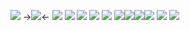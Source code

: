 ![](https://i.postimg.cc/MG5H9x7X/image-2024-05-24-202017305.png)
->![](https://i.postimg.cc/SNn4zYBF/IMG-0419.gif)<-
![](https://files.catbox.moe/3txz54.gif) ![](https://files.catbox.moe/cgxiku.gif) ![](https://files.catbox.moe/sweg7i.gif) ![](https://64.media.tumblr.com/81a76b5a3737e411c33eab3335a79a88/72e2590fb9e2f26c-fc/s250x400/62a8c1c315b0c5054aed86ad11163ba921b82bfe.gifv) ![](https://64.media.tumblr.com/5ac1dfc1fc71f180da576f9ee303e693/72e2590fb9e2f26c-ad/s250x400/5233028cb7b08347978f9ded7c58ed8134be8d75.gifv) ![](https://64.media.tumblr.com/554d4293a29748d19e64b57fdaecd47a/e2a17b4ac5839e98-9e/s250x400/3a8df44259df07e1f7567df178b598f0bd141d59.webp)![](https://64.media.tumblr.com/6e917ab78415b4da763a868e13febcac/e2a17b4ac5839e98-01/s250x400/8b2a7cb2fc424476f3b7427fdd12852c90aac992.gifv)![](https://64.media.tumblr.com/055b74dcb69e29b8cef80e708ef4d4db/f79c598f898388b6-29/s250x400/3dfd9db26bcb5b209f1d1f32b8d0182f9930a198.gifv)![](https://i.postimg.cc/pTrqfF4L/IMG-0841.gif) ![](https://i.postimg.cc/FzQp2B17/IMG_3191.gif)
![](https://i.postimg.cc/mDqbnrtZ/image-2024-05-24-202038814.png)
